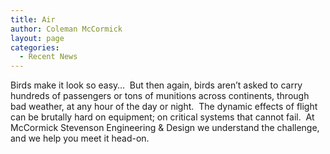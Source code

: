 ```yaml
---
title: Air
author: Coleman McCormick
layout: page
categories:
  - Recent News
---
```

Birds make it look so easy…  But then again, birds aren’t asked to carry hundreds of passengers or tons of munitions across continents, through bad weather, at any hour of the day or night.  The dynamic effects of flight can be brutally hard on equipment; on critical systems that cannot fail.  At McCormick Stevenson Engineering & Design we understand the challenge, and we help you meet it head-on.